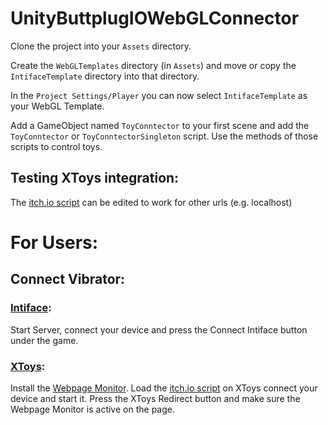 # UnityButtplugIOWebGLConnector

Clone the project into your `Assets` directory.

Create the `WebGLTemplates` directory (in `Assets`) and move or copy the `IntifaceTemplate` directory into that directory.

In the `Project Settings/Player` you can now select `IntifaceTemplate` as your WebGL Template.

Add a GameObject named `ToyConntector` to your first scene and add the `ToyConntector` or `ToyConntectorSingleton` script.
Use the methods of those scripts to control toys.

## Testing XToys integration:
The [itch.io script](https://xtoys.app/scripts/-NtDUDJZeeKhInEXcS-4) can be edited to work for other urls (e.g. localhost)

# For Users:
## Connect Vibrator:
### [Intiface](https://intiface.com/): 
Start Server, connect your device and press the Connect Intiface button under the game.
### [XToys](https://xtoys.app/): 
Install the [Webpage Monitor](https://guide.xtoys.app/tools/webpage-monitor.html). Load the [itch.io script](https://xtoys.app/scripts/-NtDUDJZeeKhInEXcS-4) on XToys connect your device and start it. Press the XToys Redirect button and make sure the Webpage Monitor is active on the page.